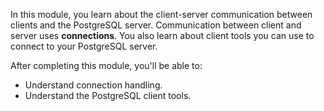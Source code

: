 In this module, you learn about the client-server communication between clients and the PostgreSQL server. Communication between client and server uses **connections**. You also learn about client tools you can use to connect to your PostgreSQL server. 

After completing this module, you'll be able to:

- Understand connection handling.
- Understand the PostgreSQL client tools.
